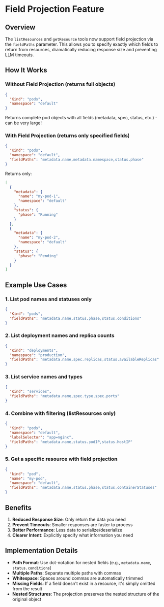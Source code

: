 # Field Projection Feature

## Overview
The `listResources` and `getResource` tools now support field projection via the `fieldPaths` parameter. This allows you to specify exactly which fields to return from resources, dramatically reducing response size and preventing LLM timeouts.

## How It Works

### Without Field Projection (returns full objects)
```json
{
  "Kind": "pods",
  "namespace": "default"
}
```
Returns complete pod objects with all fields (metadata, spec, status, etc.) - can be very large!

### With Field Projection (returns only specified fields)
```json
{
  "Kind": "pods",
  "namespace": "default",
  "fieldPaths": "metadata.name,metadata.namespace,status.phase"
}
```
Returns only:
```json
[
  {
    "metadata": {
      "name": "my-pod-1",
      "namespace": "default"
    },
    "status": {
      "phase": "Running"
    }
  },
  {
    "metadata": {
      "name": "my-pod-2",
      "namespace": "default"
    },
    "status": {
      "phase": "Pending"
    }
  }
]
```

## Example Use Cases

### 1. List pod names and statuses only
```json
{
  "Kind": "pods",
  "fieldPaths": "metadata.name,status.phase,status.conditions"
}
```

### 2. List deployment names and replica counts
```json
{
  "Kind": "deployments",
  "namespace": "production",
  "fieldPaths": "metadata.name,spec.replicas,status.availableReplicas"
}
```

### 3. List service names and types
```json
{
  "Kind": "services",
  "fieldPaths": "metadata.name,spec.type,spec.ports"
}
```

### 4. Combine with filtering (listResources only)
```json
{
  "Kind": "pods",
  "namespace": "default",
  "labelSelector": "app=nginx",
  "fieldPaths": "metadata.name,status.podIP,status.hostIP"
}
```

### 5. Get a specific resource with field projection
```json
{
  "kind": "pod",
  "name": "my-pod",
  "namespace": "default",
  "fieldPaths": "metadata.name,status.phase,status.containerStatuses"
}
```

## Benefits

1. **Reduced Response Size**: Only return the data you need
2. **Prevent Timeouts**: Smaller responses are faster to process
3. **Better Performance**: Less data to serialize/deserialize
4. **Clearer Intent**: Explicitly specify what information you need

## Implementation Details

- **Path Format**: Use dot-notation for nested fields (e.g., `metadata.name`, `status.conditions`)
- **Multiple Paths**: Separate multiple paths with commas
- **Whitespace**: Spaces around commas are automatically trimmed
- **Missing Fields**: If a field doesn't exist in a resource, it's simply omitted from the result
- **Nested Structures**: The projection preserves the nested structure of the original object
